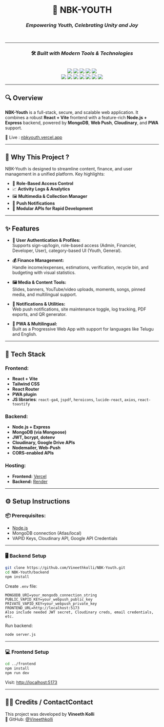 <div align="center">

# 🌟 **NBK-YOUTH**  
### *Empowering Youth, Celebrating Unity and Joy*

<br/>

</div>

---

<div align="center">

### 🛠️ *Built with Modern Tools & Technologies*

<br/>

<!-- Row 1 -->
<img src="https://img.shields.io/badge/Express-black?style=for-the-badge&logo=express" />
<img src="https://img.shields.io/badge/JSON-000000?style=for-the-badge&logo=json" />
<img src="https://img.shields.io/badge/npm-CB3837?style=for-the-badge&logo=npm&logoColor=white" />
<img src="https://img.shields.io/badge/Mongoose-880000?style=for-the-badge&logo=mongoose" />
<img src="https://img.shields.io/badge/PostCSS-DD3A0A?style=for-the-badge&logo=postcss" />

<!-- Row 2 -->
<br/>
<img src="https://img.shields.io/badge/.ENV-yellow?style=for-the-badge" />
<img src="https://img.shields.io/badge/JavaScript-F7DF1E?style=for-the-badge&logo=javascript&logoColor=black" />
<img src="https://img.shields.io/badge/React-20232A?style=for-the-badge&logo=react&logoColor=61DAFB" />
<img src="https://img.shields.io/badge/Cloudinary-3448C5?style=for-the-badge&logo=cloudinary&logoColor=white" />
<img src="https://img.shields.io/badge/Vite-646CFF?style=for-the-badge&logo=vite&logoColor=white" />
<img src="https://img.shields.io/badge/ESLint-4B32C3?style=for-the-badge&logo=eslint&logoColor=white" />
<img src="https://img.shields.io/badge/Axios-5A29E4?style=for-the-badge" />

</div>

---

## 🔍 Overview

**NBK-Youth** is a full-stack, secure, and scalable web application. It combines a robust **React + Vite** frontend with a feature-rich **Node.js + Express** backend, powered by **MongoDB**, **Web Push**, **Cloudinary**, and **PWA** support.

🔗 Live : [nbkyouth.vercel.app](https://nbkyouth.vercel.app)

---

## 📌 Why This Project ?

NBK-Youth is designed to streamline content, finance, and user management in a unified platform. Key highlights:

- 🔐 **Role-Based Access Control**
- 📈 **Activity Logs & Analytics**
- 🖼️ **Multimedia & Collection Manager**
- 🔔 **Push Notifications**
- 🧩 **Modular APIs for Rapid Development**

---

## ✨ Features

- **👤 User Authentication & Profiles:**  
  Supports sign-up/login, role-based access (Admin, Financier, Developer, User), category-based UI (Youth, General).

- **💰 Finance Management:**  
  Handle income/expenses, estimations, verification, recycle bin, and budgeting with visual statistics.

- **🖼️ Media & Content Tools:**  
  Slides, banners, YouTube/video uploads, moments, songs, pinned media, and multilingual support.

- **🔔 Notifications & Utilities:**  
  Web push notifications, site maintenance toggle, log tracking, PDF exports, and QR generator.

- **🧩 PWA & Multilingual:**  
  Built as a Progressive Web App with support for languages like Telugu and English.

---

## 🧱 Tech Stack

### Frontend:
- **React + Vite**
- **Tailwind CSS**
- **React Router**
- **PWA plugin**
- **JS libraries**: `react-ga4`, `jspdf`, `heroicons`, `lucide-react`, `axios`, `react-toastify`

### Backend:
- **Node.js + Express**
- **MongoDB (via Mongoose)**
- **JWT, bcrypt, dotenv**
- **Cloudinary, Google Drive APIs**
- **Nodemailer, Web-Push**
- **CORS-enabled APIs**

### Hosting:
- **Frontend:** [Vercel](https://vercel.com/)
- **Backend:** [Render](https://render.com/)

---

## ⚙️ Setup Instructions

### 📦 Prerequisites:
- [Node.js](https://nodejs.org/)
- MongoDB connection (Atlas/local)
- VAPID Keys, Cloudinary API, Google API Credentials

---

### 🖥️ Backend Setup

```bash
git clone https://github.com/Vineethkolli/NBK-Youth.git
cd NBK-Youth/backend
npm install
```

Create `.env` file:

```
MONGODB_URI=your_mongodb_connection_string
PUBLIC_VAPID_KEY=your_webpush_public_key
PRIVATE_VAPID_KEY=your_webpush_private_key
FRONTEND_URL=http://localhost:5173
Also include needed JWT secret, Cloudinary creds, email credentials, etc.
```

Run backend:

```bash
node server.js
```

---

### 💻 Frontend Setup

```bash
cd ../frontend
npm install
npm run dev
```

Visit: [http://localhost:5173](http://localhost:5173)

---

## 🙋‍♂️ Credits / ContactContact

This project was developed by **Vineeth Kolli**  
🔗 GitHub: [@Vineethkolli](https://github.com/Vineethkolli)
